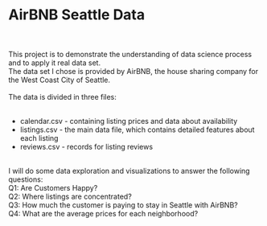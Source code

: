 # AirBNB Seattle Data
<br/><br/>
This project is to demonstrate the understanding of data science process and to apply it real data set.<br/>
The data set I chose is provided by AirBNB, the house sharing company for the West Coast City of Seattle.<br/>
<br/>
The data is divided in three files:<br/>
<br/>
* calendar.csv - containing listing prices and data about availability<br/>
* listings.csv - the main data file, which contains detailed features about each listing<br/>
* reviews.csv - records for listing reviews<br/>
<br/>
I will do some data exploration and visualizations to answer the following questions:<br/>
  Q1: Are Customers Happy?<br/>
  Q2: Where listings are concentrated?<br/>  
  Q3: How much the customer is paying to stay in Seattle with AirBNB?<br/>
  Q4: What are the average prices for each neighborhood?<br/>
